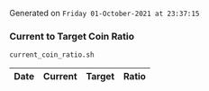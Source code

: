 Generated on `Friday 01-October-2021 at 23:37:15`

### Current to Target Coin Ratio
`current_coin_ratio.sh`

Date|Current|Target|Ratio
---|---|---|---
